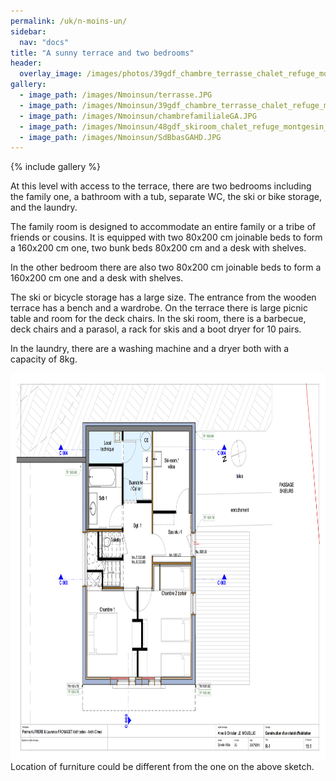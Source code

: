 ```yaml
---
permalink: /uk/n-moins-un/
sidebar:
  nav: "docs"
title: "A sunny terrace and two bedrooms"
header:
  overlay_image: /images/photos/39gdf_chambre_terrasse_chalet_refuge_montgesin_plagne.jpg
gallery:
  - image_path: /images/Nmoinsun/terrasse.JPG
  - image_path: /images/Nmoinsun/39gdf_chambre_terrasse_chalet_refuge_montgesin_plagne.jpg
  - image_path: /images/Nmoinsun/chambrefamilialeGA.JPG
  - image_path: /images/Nmoinsun/48gdf_skiroom_chalet_refuge_montgesin_plagne.jpg
  - image_path: /images/Nmoinsun/SdBbasGAHD.JPG
---
```


{% include gallery %}

At this level with access to the terrace, there are two bedrooms including the family one, a bathroom with a tub, separate WC, the ski or bike storage, and the laundry.  

The family room is designed to accommodate an entire family or a tribe of friends or cousins. It is equipped with two 80x200 cm joinable beds to form a 160x200 cm one, two bunk beds 80x200 cm and a desk with shelves.  

In the other bedroom there are also two 80x200 cm joinable beds to form a 160x200 cm one and a desk with shelves.  

The ski or bicycle storage has a large size. The entrance from the wooden terrace has a bench and a wardrobe. On the terrace there is large picnic table and room for the deck chairs. In the ski room, there is a barbecue, deck chairs and a parasol, a rack for skis and a boot dryer for 10 pairs.  

In the laundry, there are a washing machine and a dryer both with a capacity of 8kg.

<img style="display: block; margin-left: auto; margin-right: auto;" src="/images/plans/planR-1JPEG.jpg" alt="" width="777" height="621" />
Location of furniture could be different from the one on the above sketch.
